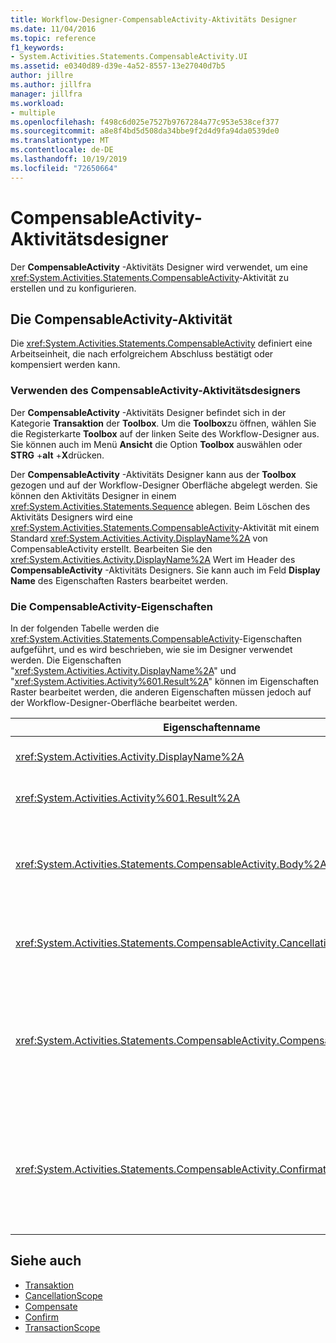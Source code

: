 ```yaml
---
title: Workflow-Designer-CompensableActivity-Aktivitäts Designer
ms.date: 11/04/2016
ms.topic: reference
f1_keywords:
- System.Activities.Statements.CompensableActivity.UI
ms.assetid: e0340d89-d39e-4a52-8557-13e27040d7b5
author: jillre
ms.author: jillfra
manager: jillfra
ms.workload:
- multiple
ms.openlocfilehash: f498c6d025e7527b9767284a77c953e538cef377
ms.sourcegitcommit: a8e8f4bd5d508da34bbe9f2d4d9fa94da0539de0
ms.translationtype: MT
ms.contentlocale: de-DE
ms.lasthandoff: 10/19/2019
ms.locfileid: "72650664"
---
```

# <a name="compensableactivity-activity-designer"></a>CompensableActivity-Aktivitätsdesigner

Der **CompensableActivity** -Aktivitäts Designer wird verwendet, um eine <xref:System.Activities.Statements.CompensableActivity>-Aktivität zu erstellen und zu konfigurieren.

## <a name="the-compensableactivity-activity"></a>Die CompensableActivity-Aktivität
 Die <xref:System.Activities.Statements.CompensableActivity> definiert eine Arbeitseinheit, die nach erfolgreichem Abschluss bestätigt oder kompensiert werden kann.

### <a name="using-the-compensableactivity-activity-designer"></a>Verwenden des CompensableActivity-Aktivitätsdesigners
 Der **CompensableActivity** -Aktivitäts Designer befindet sich in der Kategorie **Transaktion** der **Toolbox**. Um die **Toolbox**zu öffnen, wählen Sie die Registerkarte **Toolbox** auf der linken Seite des Workflow-Designer aus. Sie können auch im Menü **Ansicht** die Option **Toolbox** auswählen oder **STRG** +**alt** +**X**drücken.

 Der **CompensableActivity** -Aktivitäts Designer kann aus der **Toolbox** gezogen und auf der Workflow-Designer Oberfläche abgelegt werden. Sie können den Aktivitäts Designer in einem <xref:System.Activities.Statements.Sequence> ablegen. Beim Löschen des Aktivitäts Designers wird eine <xref:System.Activities.Statements.CompensableActivity>-Aktivität mit einem Standard <xref:System.Activities.Activity.DisplayName%2A> von CompensableActivity erstellt. Bearbeiten Sie den <xref:System.Activities.Activity.DisplayName%2A> Wert im Header des **CompensableActivity** -Aktivitäts Designers. Sie kann auch im Feld **Display Name** des Eigenschaften Rasters bearbeitet werden.

### <a name="the-compensableactivity-properties"></a>Die CompensableActivity-Eigenschaften
 In der folgenden Tabelle werden die <xref:System.Activities.Statements.CompensableActivity>-Eigenschaften aufgeführt, und es wird beschrieben, wie sie im Designer verwendet werden. Die Eigenschaften "<xref:System.Activities.Activity.DisplayName%2A>" und "<xref:System.Activities.Activity%601.Result%2A>" können im Eigenschaften Raster bearbeitet werden, die anderen Eigenschaften müssen jedoch auf der Workflow-Designer-Oberfläche bearbeitet werden.

|Eigenschaftenname|Erforderlich|Verwendung|
|-|--------------|-|
|<xref:System.Activities.Activity.DisplayName%2A>|False|Der optionale Anzeigename der <xref:System.Activities.Statements.CompensableActivity>-Aktivität. Der Standardwert lautet CompensableActivity.|
|<xref:System.Activities.Activity%601.Result%2A>|False|Gibt den Rückgabewert der <xref:System.Activities.Statements.CompensableActivity> an. Diese Eigenschaft muss im Eigenschaftenraster bearbeitet werden.|
|<xref:System.Activities.Statements.CompensableActivity.Body%2A>|True|Gibt die Aktivität an, für die Kompensations-, Abbruch- und Bestätigungslogik bereitgestellt wurde. Wenn Sie die <xref:System.Activities.Statements.CompensableActivity.Body%2A>-Aktivität hinzufügen möchten, legen Sie eine Aktivität aus der **Toolbox** im Feld **Body** des **CompensableActivity** -Aktivitäts Designers ab. Fügen Sie den Hinweis Text "Aktivität hier ablegen" hinzu.|
|<xref:System.Activities.Statements.CompensableActivity.CancellationHandler%2A>|False|Gibt die Aktivität an, die ausgeführt wird, wenn ein Abbruch vorliegt. Um die-Aktivität hinzuzufügen, löschen Sie Ihren Designer aus der **Toolbox** im Feld **cancellationhandler** im **CompensableActivity** -Aktivitäts Designer. Fügen Sie den Hinweis Text "Aktivität hier ablegen" hinzu.|
|<xref:System.Activities.Statements.CompensableActivity.CompensationHandler%2A>|False|Gibt die Aktivität an, die beim Kompensieren der <xref:System.Activities.Statements.CompensableActivity.Body%2A>-Aktivität ausgeführt werden soll. Dieser Handler kann explizit mithilfe der <xref:System.Activities.Statements.Compensate>-Aktivität aufgerufen werden.<br /><br /> Um die-Aktivität hinzuzufügen, löschen Sie Ihren Aktivitäts Designer aus der **Toolbox** in das Feld **compensationhandler** im **CompensableActivity** -Aktivitäts Designer. Fügen Sie den Hinweis Text "Aktivität hier ablegen" hinzu.|
|<xref:System.Activities.Statements.CompensableActivity.ConfirmationHandler%2A>|False|Gibt die Aktivität an, die beim Bestätigen der <xref:System.Activities.Statements.CompensableActivity.Body%2A>-Aktivität ausgeführt werden soll. Dieser Handler kann explizit mithilfe der <xref:System.Activities.Statements.Confirm>-Aktivität aufgerufen werden.<br /><br /> Um die-Aktivität hinzuzufügen, löschen Sie Ihren Aktivitäts Designer aus der **Toolbox** in das Feld **confirmationhandler** im **CompensableActivity** -Aktivitäts Designer. Fügen Sie den Hinweis Text "Aktivität hier ablegen" hinzu.|

## <a name="see-also"></a>Siehe auch

- [Transaktion](../workflow-designer/transaction-activity-designers.md)
- [CancellationScope](../workflow-designer/cancellationscope-activity-designer.md)
- [Compensate](../workflow-designer/compensate-activity-designer.md)
- [Confirm](../workflow-designer/confirm-activity-designer.md)
- [TransactionScope](../workflow-designer/transactionscope-activity-designer.md)